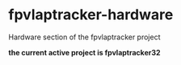 # fpvlaptracker-hardware
Hardware section of the fpvlaptracker project

**the current active project is fpvlaptracker32**
